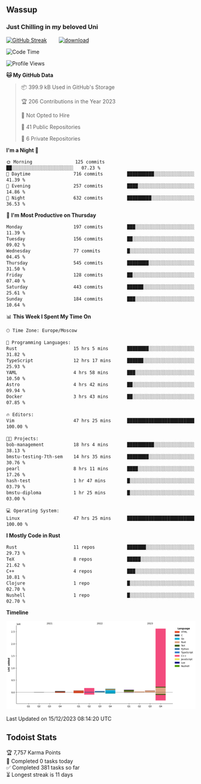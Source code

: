 ## Wassup 
### Just Chilling in my beloved Uni 

<!--
-->

[![GitHub Streak](http://github-readme-streak-stats.herokuapp.com?user=archeoss&theme=shades-of-purple&hide_border=true&date_format=j%20M%5B%20Y%5D)](https://git.io/streak-stats)&nbsp;&nbsp;&nbsp;&nbsp;&nbsp;&nbsp;&nbsp;&nbsp;[![download](https://user-images.githubusercontent.com/68448737/147796309-d8b65b1d-4dde-40d9-b03a-2b42aaa6cd43.jpeg)
](http://bmstu.ru/)

<!--START_SECTION:waka-->
![Code Time](http://img.shields.io/badge/Code%20Time-2%2C246%20hrs%205%20mins-blue)

![Profile Views](http://img.shields.io/badge/Profile%20Views-1-blue)

**🐱 My GitHub Data** 

> 📦 399.9 kB Used in GitHub's Storage 
 > 
> 🏆 206 Contributions in the Year 2023
 > 
> 🚫 Not Opted to Hire
 > 
> 📜 41 Public Repositories 
 > 
> 🔑 6 Private Repositories 
 > 
**I'm a Night 🦉** 

```text
🌞 Morning                125 commits         ██░░░░░░░░░░░░░░░░░░░░░░░   07.23 % 
🌆 Daytime                716 commits         ██████████░░░░░░░░░░░░░░░   41.39 % 
🌃 Evening                257 commits         ████░░░░░░░░░░░░░░░░░░░░░   14.86 % 
🌙 Night                  632 commits         █████████░░░░░░░░░░░░░░░░   36.53 % 
```
📅 **I'm Most Productive on Thursday** 

```text
Monday                   197 commits         ███░░░░░░░░░░░░░░░░░░░░░░   11.39 % 
Tuesday                  156 commits         ██░░░░░░░░░░░░░░░░░░░░░░░   09.02 % 
Wednesday                77 commits          █░░░░░░░░░░░░░░░░░░░░░░░░   04.45 % 
Thursday                 545 commits         ████████░░░░░░░░░░░░░░░░░   31.50 % 
Friday                   128 commits         ██░░░░░░░░░░░░░░░░░░░░░░░   07.40 % 
Saturday                 443 commits         ██████░░░░░░░░░░░░░░░░░░░   25.61 % 
Sunday                   184 commits         ███░░░░░░░░░░░░░░░░░░░░░░   10.64 % 
```


📊 **This Week I Spent My Time On** 

```text
🕑︎ Time Zone: Europe/Moscow

💬 Programming Languages: 
Rust                     15 hrs 5 mins       ████████░░░░░░░░░░░░░░░░░   31.82 % 
TypeScript               12 hrs 17 mins      ██████░░░░░░░░░░░░░░░░░░░   25.93 % 
YAML                     4 hrs 58 mins       ███░░░░░░░░░░░░░░░░░░░░░░   10.50 % 
Astro                    4 hrs 42 mins       ██░░░░░░░░░░░░░░░░░░░░░░░   09.94 % 
Docker                   3 hrs 43 mins       ██░░░░░░░░░░░░░░░░░░░░░░░   07.85 % 

🔥 Editors: 
Vim                      47 hrs 25 mins      █████████████████████████   100.00 % 

🐱‍💻 Projects: 
bob-management           18 hrs 4 mins       ██████████░░░░░░░░░░░░░░░   38.13 % 
bmstu-testing-7th-sem    14 hrs 35 mins      ████████░░░░░░░░░░░░░░░░░   30.76 % 
pearl                    8 hrs 11 mins       ████░░░░░░░░░░░░░░░░░░░░░   17.26 % 
hash-test                1 hr 47 mins        █░░░░░░░░░░░░░░░░░░░░░░░░   03.79 % 
bmstu-diploma            1 hr 25 mins        █░░░░░░░░░░░░░░░░░░░░░░░░   03.00 % 

💻 Operating System: 
Linux                    47 hrs 25 mins      █████████████████████████   100.00 % 
```

**I Mostly Code in Rust** 

```text
Rust                     11 repos            ███████░░░░░░░░░░░░░░░░░░   29.73 % 
TeX                      8 repos             █████░░░░░░░░░░░░░░░░░░░░   21.62 % 
C++                      4 repos             ███░░░░░░░░░░░░░░░░░░░░░░   10.81 % 
Clojure                  1 repo              █░░░░░░░░░░░░░░░░░░░░░░░░   02.70 % 
Nushell                  1 repo              █░░░░░░░░░░░░░░░░░░░░░░░░   02.70 % 
```



**Timeline**

![Lines of Code chart](https://raw.githubusercontent.com/archeoss/archeoss/master/assets/bar_graph.png)


 Last Updated on 15/12/2023 08:14:20 UTC
<!--END_SECTION:waka-->

## Todoist Stats

<!-- TODO-IST:START -->
🏆  7,757 Karma Points           
🌸  Completed 0 tasks today           
✅  Completed 381 tasks so far           
⏳  Longest streak is 11 days
<!-- TODO-IST:END -->
